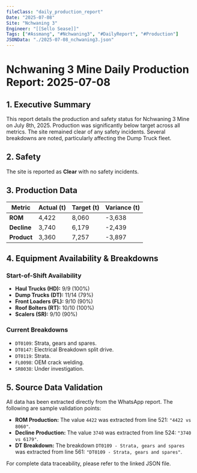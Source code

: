 ```yaml
---
fileClass: "daily_production_report"
Date: "2025-07-08"
Site: "Nchwaning 3"
Engineer: "[[Sello Sease]]"
Tags: ["#Assmang", "#Nchwaning3", "#DailyReport", "#Production"]
JSONData: "./2025-07-08_nchwaning3.json"
---
```


# Nchwaning 3 Mine Daily Production Report: 2025-07-08

## 1. Executive Summary
This report details the production and safety status for Nchwaning 3 Mine on July 8th, 2025. Production was significantly below target across all metrics. The site remained clear of any safety incidents. Several breakdowns are noted, particularly affecting the Dump Truck fleet.

## 2. Safety
The site is reported as **Clear** with no safety incidents.

## 3. Production Data
| Metric          | Actual (t) | Target (t) | Variance (t) |
| --------------- | ---------- | ---------- | ------------ |
| **ROM**         | 4,422      | 8,060      | -3,638       |
| **Decline**     | 3,740      | 6,179      | -2,439       |
| **Product**     | 3,360      | 7,257      | -3,897       |

## 4. Equipment Availability & Breakdowns

### Start-of-Shift Availability
- **Haul Trucks (HD):** 9/9 (100%)
- **Dump Trucks (DT):** 11/14 (79%)
- **Front Loaders (FL):** 9/10 (90%)
- **Roof Bolters (RT):** 10/10 (100%)
- **Scalers (SR):** 9/10 (90%)

### Current Breakdowns
- `DT0109`: Strata, gears and spares.
- `DT0147`: Electrical Breakdown split drive.
- `DT0119`: Strata.
- `FL0098`: OEM crack welding.
- `SR0038`: Under investigation.

## 5. Source Data Validation
All data has been extracted directly from the WhatsApp report. The following are sample validation points:
- **ROM Production:** The value `4422` was extracted from line 521: `"4422 vs 8060"`.
- **Decline Production:** The value `3740` was extracted from line 524: `"3740 vs 6179"`.
- **DT Breakdown:** The breakdown `DT0109 - Strata, gears and spares` was extracted from line 561: `"DT0109 - Strata, gears and spares"`.

For complete data traceability, please refer to the linked JSON file.
